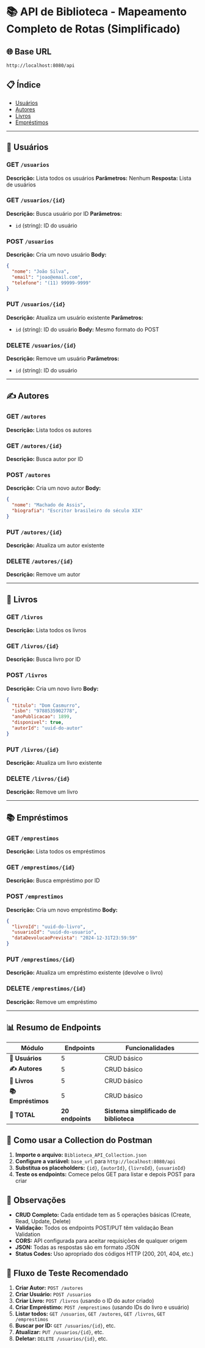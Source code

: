 # 📚 API de Biblioteca - Mapeamento Completo de Rotas (Simplificado)

## 🌐 Base URL
```
http://localhost:8080/api
```

## 📋 Índice
- [Usuários](#usuários)
- [Autores](#autores)
- [Livros](#livros)
- [Empréstimos](#empréstimos)

---

## 👥 Usuários

### **GET** `/usuarios`
**Descrição:** Lista todos os usuários
**Parâmetros:** Nenhum
**Resposta:** Lista de usuários

### **GET** `/usuarios/{id}`
**Descrição:** Busca usuário por ID
**Parâmetros:**
- `id` (string): ID do usuário

### **POST** `/usuarios`
**Descrição:** Cria um novo usuário
**Body:**
```json
{
  "nome": "João Silva",
  "email": "joao@email.com",
  "telefone": "(11) 99999-9999"
}
```

### **PUT** `/usuarios/{id}`
**Descrição:** Atualiza um usuário existente
**Parâmetros:**
- `id` (string): ID do usuário
**Body:** Mesmo formato do POST

### **DELETE** `/usuarios/{id}`
**Descrição:** Remove um usuário
**Parâmetros:**
- `id` (string): ID do usuário

---

## ✍️ Autores

### **GET** `/autores`
**Descrição:** Lista todos os autores

### **GET** `/autores/{id}`
**Descrição:** Busca autor por ID

### **POST** `/autores`
**Descrição:** Cria um novo autor
**Body:**
```json
{
  "nome": "Machado de Assis",
  "biografia": "Escritor brasileiro do século XIX"
}
```

### **PUT** `/autores/{id}`
**Descrição:** Atualiza um autor existente

### **DELETE** `/autores/{id}`
**Descrição:** Remove um autor

---

## 📖 Livros

### **GET** `/livros`
**Descrição:** Lista todos os livros

### **GET** `/livros/{id}`
**Descrição:** Busca livro por ID

### **POST** `/livros`
**Descrição:** Cria um novo livro
**Body:**
```json
{
  "titulo": "Dom Casmurro",
  "isbn": "9788535902778",
  "anoPublicacao": 1899,
  "disponivel": true,
  "autorId": "uuid-do-autor"
}
```

### **PUT** `/livros/{id}`
**Descrição:** Atualiza um livro existente

### **DELETE** `/livros/{id}`
**Descrição:** Remove um livro

---

## 📚 Empréstimos

### **GET** `/emprestimos`
**Descrição:** Lista todos os empréstimos

### **GET** `/emprestimos/{id}`
**Descrição:** Busca empréstimo por ID

### **POST** `/emprestimos`
**Descrição:** Cria um novo empréstimo
**Body:**
```json
{
  "livroId": "uuid-do-livro",
  "usuarioId": "uuid-do-usuario",
  "dataDevolucaoPrevista": "2024-12-31T23:59:59"
}
```

### **PUT** `/emprestimos/{id}`
**Descrição:** Atualiza um empréstimo existente (devolve o livro)

### **DELETE** `/emprestimos/{id}`
**Descrição:** Remove um empréstimo

---

## 📊 Resumo de Endpoints

| **Módulo** | **Endpoints** | **Funcionalidades** |
|------------|---------------|---------------------|
| **👥 Usuários** | 5 | CRUD básico |
| **✍️ Autores** | 5 | CRUD básico |
| **📖 Livros** | 5 | CRUD básico |
| **📚 Empréstimos** | 5 | CRUD básico |
| **🎯 TOTAL** | **20 endpoints** | **Sistema simplificado de biblioteca** |

## 🔧 Como usar a Collection do Postman

1. **Importe o arquivo:** `Biblioteca_API_Collection.json`
2. **Configure a variável:** `base_url` para `http://localhost:8080/api`
3. **Substitua os placeholders:** `{id}`, `{autorId}`, `{livroId}`, `{usuarioId}`
4. **Teste os endpoints:** Comece pelos GET para listar e depois POST para criar

## 📝 Observações

- **CRUD Completo:** Cada entidade tem as 5 operações básicas (Create, Read, Update, Delete)
- **Validação:** Todos os endpoints POST/PUT têm validação Bean Validation
- **CORS:** API configurada para aceitar requisições de qualquer origem
- **JSON:** Todas as respostas são em formato JSON
- **Status Codes:** Uso apropriado dos códigos HTTP (200, 201, 404, etc.)

## 🚀 Fluxo de Teste Recomendado

1. **Criar Autor:** `POST /autores`
2. **Criar Usuário:** `POST /usuarios`
3. **Criar Livro:** `POST /livros` (usando o ID do autor criado)
4. **Criar Empréstimo:** `POST /emprestimos` (usando IDs do livro e usuário)
5. **Listar todos:** `GET /usuarios`, `GET /autores`, `GET /livros`, `GET /emprestimos`
6. **Buscar por ID:** `GET /usuarios/{id}`, etc.
7. **Atualizar:** `PUT /usuarios/{id}`, etc.
8. **Deletar:** `DELETE /usuarios/{id}`, etc.
